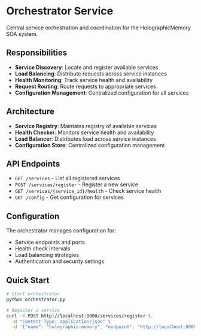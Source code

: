 # Orchestrator Service

Central service orchestration and coordination for the HolographicMemory SOA system.

## Responsibilities

- **Service Discovery**: Locate and register available services
- **Load Balancing**: Distribute requests across service instances
- **Health Monitoring**: Track service health and availability
- **Request Routing**: Route requests to appropriate services
- **Configuration Management**: Centralized configuration for all services

## Architecture

- **Service Registry**: Maintains registry of available services
- **Health Checker**: Monitors service health and availability
- **Load Balancer**: Distributes load across service instances
- **Configuration Store**: Centralized configuration management

## API Endpoints

- `GET /services` - List all registered services
- `POST /services/register` - Register a new service
- `GET /services/{service_id}/health` - Check service health
- `GET /config` - Get configuration for services

## Configuration

The orchestrator manages configuration for:
- Service endpoints and ports
- Health check intervals
- Load balancing strategies
- Authentication and security settings

## Quick Start

```bash
# Start orchestrator
python orchestrator.py

# Register a service
curl -X POST http://localhost:8000/services/register \
  -H "Content-Type: application/json" \
  -d '{"name": "holographic-memory", "endpoint": "http://localhost:8080"}'
```
